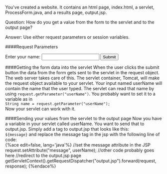 You've created a website. It contains an html page, index.html, a servlet, ProcessForm.java, and a results page, output.jsp.

Question: How do you get a value from the form to the servlet and to the output page?

Answer: Use either request parameters or session variables.

####Request Parameters
<form action="ProcessForm" method="post">
Enter your name: <input type="text" name="userName">
<input type="submit" value="Submit">
</form>

####Getting the form data into the servlet
When the user clicks the submit button the data from the form gets sent to the servlet in the request object. The web server takes care of this. The servlet container, Tomcat, will make the request object available to your servlet. 
Your input named userName will contain the name that the user typed. 
The servlet can read that name by using ```request.getParameter("userName")```.
You probably want to set it to a variable as in <br/>
```String name = request.getParameter("userName");```<br/>
Now your servlet can work with it.

####Sending your values from the servlet to the output page
Now you have a variable in your servlet called userName. You want to send that to output.jsp. Simply add a tag to output.jsp that looks like this:<br/>
```${message}``` and replace the message tag in the jsp with the following line of code:<br/>
{%ace edit=false, lang='java'%}
//set the message attribute in the JSP
request.setAttribute("message", userName);
//other code probably goes here
//redirect to the output.jsp page
getServletContext().getRequestDispatcher("output.jsp").forward(request, response);
{%endace%}


